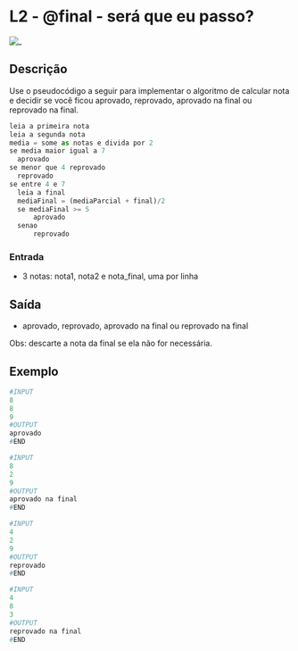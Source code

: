 # L2 - @final - será que eu passo?

![_](https://raw.githubusercontent.com/qxcodefup/arcade/master/base/final/cover.jpg)

## Descrição

Use o pseudocódigo a seguir para implementar o algoritmo de calcular nota e decidir se você ficou aprovado, reprovado, aprovado na final ou reprovado na final.

```py
leia a primeira nota
leia a segunda nota
media = some as notas e divida por 2
se media maior igual a 7
  aprovado
se menor que 4 reprovado
  reprovado
se entre 4 e 7
  leia a final
  mediaFinal = (mediaParcial + final)/2
  se mediaFinal >= 5
      aprovado
  senao
      reprovado
```

### Entrada

- 3 notas: nota1, nota2 e nota\_final, uma por linha

## Saída

- aprovado, reprovado, aprovado na final ou reprovado na final  

Obs: descarte a nota da final se ela não for necessária.

## Exemplo

``` py
#INPUT
8
8
9
#OUTPUT
aprovado
#END
```

```py
#INPUT
8
2
9
#OUTPUT
aprovado na final
#END
```

```py
#INPUT
4
2
9
#OUTPUT
reprovado
#END
```

```py
#INPUT
4
8
3
#OUTPUT
reprovado na final
#END
```
